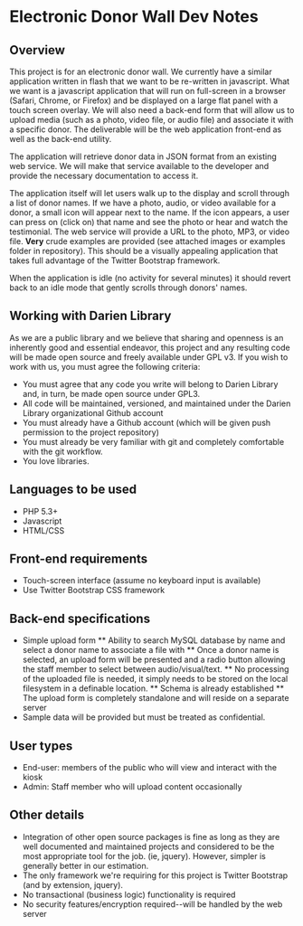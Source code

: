 # Electronic Donor Wall Dev Notes

## Overview

This project is for an electronic donor wall.  We currently have a similar application written in flash that we want to be re-written in javascript. What we want is a javascript application that will run on full-screen in a browser (Safari, Chrome, or Firefox) and be displayed on a large flat panel with a touch screen overlay. We will also need a back-end form that will allow us to upload media (such as a photo, video file, or audio file) and associate it with a specific donor. The deliverable will be the web application front-end as well as the back-end utility.

The application will retrieve donor data in JSON format from an existing web service. We will make that service available to the developer and provide the necessary documentation to access it.

The application itself will let users walk up to the display and scroll through a list of donor names. If we have a photo, audio, or video available for a donor, a small icon will appear next to the name. If the icon appears, a user can press on (click on) that name and see the photo or hear and watch the testimonial. The web service will provide a URL to the photo, MP3, or video file.  **Very** crude examples are provided (see attached images or examples folder in repository).  This should be a visually appealing application that takes full advantage of the Twitter Bootstrap framework.

When the application is idle (no activity for several minutes) it should revert back to an idle mode that gently scrolls through donors' names.

## Working with Darien Library

As we are a public library and we believe that sharing and openness is an inherently good and essential endeavor, this project and any resulting code will be made open source and freely available under GPL v3.  If you wish to work with us, you must agree the following criteria:

* You must agree that any code you write will belong to Darien Library and, in turn, be made open source under GPL3.
* All code will be maintained, versioned, and maintained under the Darien Library organizational Github account
* You must already have a Github account (which will be given push permission to the project repository)
* You must already be very familiar with git and completely comfortable with the git workflow.
* You love libraries.

## Languages to be used

* PHP 5.3+
* Javascript
* HTML/CSS

## Front-end requirements

* Touch-screen interface (assume no keyboard input is available)
* Use Twitter Bootstrap CSS framework

## Back-end specifications

* Simple upload form
** Ability to search MySQL database by name and select a donor name to associate a file with
** Once a donor name is selected, an upload form will be presented and a radio button allowing the staff member to select between audio/visual/text.
** No processing of the uploaded file is needed, it simply needs to be stored on the local filesystem in a definable location.
** Schema is already established
** The upload form is completely standalone and will reside on a separate server
* Sample data will be provided but must be treated as confidential.

## User types

* End-user: members of the public who will view and interact with the kiosk
* Admin: Staff member who will upload content occasionally

## Other details

* Integration of other open source packages is fine as long as they are well documented and maintained projects and considered to be the most appropriate tool for the job. (ie, jquery).  However, simpler is generally better in our estimation.
* The only framework we're requiring for this project is Twitter Bootstrap (and by extension, jquery).
* No transactional (business logic) functionality is required
* No security features/encryption required--will be handled by the web server